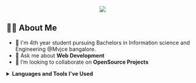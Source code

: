 

<p align="center">
<a>
    <a href="https://www.linkedin.com/in/hithesh-kp-200423213/">
        <img src="https://img.shields.io/badge/%20-Hithesh-black?color=14171A&labelColor=0e76a8&logo=linkedin&logoColor=ffffff" />
  </a>
 
</p>

## 🙋‍♂️ About Me
- 🏫 I'm 4th year student pursuing Bachelors in Information science and  Engineering @Mvjce bangalore.
- 💬 Ask me about **Web Development**
- 👯 I’m looking to collaborate on **OpenSource Projects**

<details><summary><b>Languages and Tools I've Used</b></summary>
<br>
<p align="center">
  <img src="https://skillicons.dev/icons?i=html,css,js,nodejs,react,mongodb,express,bootstrap,git,github,vscode,flask,python,elasticsearch&perline=7" />
</p>
<br><br>

</details>
